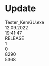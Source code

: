 # Update<br/>
Tester_KemGU.exe<br/>
12.09.2022<br/>
19:41:47<br/>
RELEASE<br/>
1<br/>
0<br/>
8290<br/>
5368<br/>
